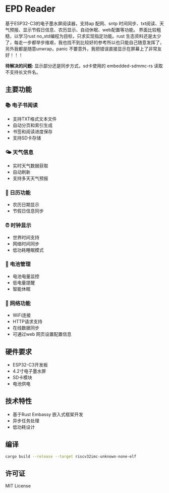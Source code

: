 # EPD Reader

基于ESP32-C3的电子墨水屏阅读器，支持ap 配网、sntp 时间同步、txt阅读、天气预报、显示节假日信息、农历显示、自动休眠、web配置等功能。
界面比较粗糙，以学习rust no_std编程为目标，只求实现指定功能。rust 生态资料还是太少了，每走一步都举步维艰，我也找不到比较好的参考所以也只能自己随意发挥了，另外我都是随意unwrap，panic 不要意外，我把错误直接显示在屏幕上了非常友好！！！

**待解决的问题:**
显示部分还是同步方式，sd卡使用的 embedded-sdmmc-rs 读取不支持长文件名。

## 主要功能

### 📚 电子书阅读
- 支持TXT格式文本文件
- 自动分页和索引生成
- 书签和阅读进度保存
- 支持SD卡存储

### 🌤️ 天气信息
- 实时天气数据获取
- 自动刷新
- 支持多天天气预报

### 📅 日历功能
- 农历日期显示
- 节假日信息同步

### ⏰ 时钟显示
- 世界时间支持
- 网络时间同步
- 低功耗睡眠模式

### 🔋 电池管理
- 电池电量监控
- 低电量提醒
- 智能休眠

### 📡 网络功能
- WiFi连接
- HTTP请求支持
- 在线数据同步
- 可通过web 网页设置配置信息
## 硬件要求

- ESP32-C3开发板
- 4.2寸电子墨水屏
- SD卡模块
- 电池供电

## 技术特性

- 基于Rust Embassy 嵌入式框架开发
- 异步任务处理
- 低功耗设计

## 编译

```bash
cargo build --release --target riscv32imc-unknown-none-elf
```

## 许可证

MIT License
